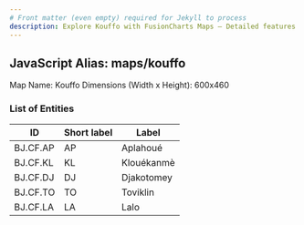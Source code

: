 ```yaml
---
# Front matter (even empty) required for Jekyll to process
description: Explore Kouffo with FusionCharts Maps – Detailed features for seamless integration. Try now & enhance your data visualization today! 
---
```


## JavaScript Alias: maps/kouffo

Map Name: Kouffo
Dimensions (Width x Height): 600x460

### List of Entities

ID | Short label | Label
---|---|---|
BJ.CF.AP|AP|Aplahoué
BJ.CF.KL|KL|Klouékanmè
BJ.CF.DJ|DJ|Djakotomey
BJ.CF.TO|TO|Toviklin
BJ.CF.LA|LA|Lalo
